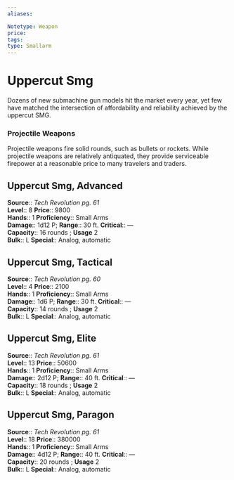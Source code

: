 ```yaml
---
aliases: 

Notetype: Weapon
price: 
tags: 
type: Smallarm
---
```


# Uppercut Smg

Dozens of new submachine gun models hit the market every year, yet few have matched the intersection of affordability and reliability achieved by the uppercut SMG.

### Projectile Weapons

Projectile weapons fire solid rounds, such as bullets or rockets. While projectile weapons are relatively antiquated, they provide serviceable firepower at a reasonable price to many travelers and traders.  

## Uppercut Smg, Advanced

**Source**:: _Tech Revolution pg. 61_  
**Level**:: 8
**Price**:: 9800  
**Hands**:: 1
**Proficiency**:: Small Arms  
**Damage**:: 1d12 P; 
**Range**:: 30 ft.
**Critical**:: —  
**Capacity**:: 16 rounds ; **Usage** 2  
**Bulk**:: L
**Special**:: Analog, automatic

## Uppercut Smg, Tactical

**Source**:: _Tech Revolution pg. 60_  
**Level**:: 4
**Price**:: 2100  
**Hands**:: 1
**Proficiency**:: Small Arms  
**Damage**:: 1d6 P; 
**Range**:: 30 ft.
**Critical**:: —  
**Capacity**:: 14 rounds ; **Usage** 2  
**Bulk**:: L
**Special**:: Analog, automatic

## Uppercut Smg, Elite

**Source**:: _Tech Revolution pg. 61_  
**Level**:: 13
**Price**:: 50600  
**Hands**:: 1
**Proficiency**:: Small Arms  
**Damage**:: 2d12 P; 
**Range**:: 40 ft.
**Critical**:: —  
**Capacity**:: 18 rounds ; **Usage** 2  
**Bulk**:: L
**Special**:: Analog, automatic

## Uppercut Smg, Paragon

**Source**:: _Tech Revolution pg. 61_  
**Level**:: 18
**Price**:: 380000  
**Hands**:: 1
**Proficiency**:: Small Arms  
**Damage**:: 4d12 P; 
**Range**:: 40 ft.
**Critical**:: —  
**Capacity**:: 20 rounds ; **Usage** 2  
**Bulk**:: L
**Special**:: Analog, automatic
